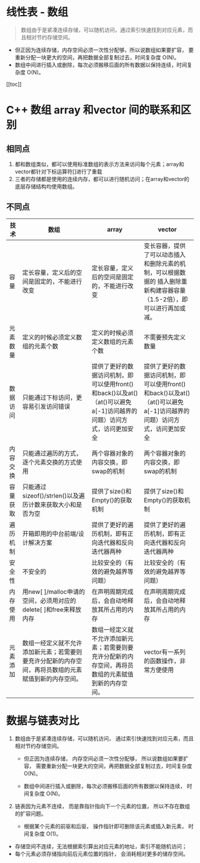 # 线性表 - 数组

> 数组由于是紧凑连续存储，可以随机访问，通过索引快速找到对应元素，而且相对节约存储空间。

* 但正因为连续存储，内存空间必须一次性分配够，所以说数组如果要扩容， 要重新分配一块更大的空间，再把数据全部复制过去，时间复杂度 O(N)。
 * 数组中间进行插入或删除，每次必须搬移后面的所有数据以保持连续，时间复杂度 O(N)。

[[toc]]

# C++ 数组 array 和vector 间的联系和区别

## 相同点

1. 都和数组类似，都可以使用标准数组的表示方法来访问每个元素；array和vector都针对下标运算符[]进行了重载
2. 三者的存储都是使用的连续内存，都可以进行随机访问；在array和vector的底层存储结构均使用数组。

## 不同点

| 技术     | 数组                                                         | array                                                        | vector                                                       |
| -------- | ------------------------------------------------------------ | ------------------------------------------------------------ | ------------------------------------------------------------ |
| 容量     | 定长容量，定义后的空间是固定的，不能进行改变                 | 定长容量，定义后的空间是固定的，不能进行改变                 | 变长容器，提供了可以动态插入和删除元素的机制，可以根据数据的 插入删除重新构建容器容量（1.5-2倍），即可以进行再加或减。 |
| 元素数量 | 定义的时候必须定义数组的元素个数                             | 定义的时候必须定义数组的元素个数                             | 不需要预先定义数量                                           |
| 数据访问 | 只能通过下标访问，更容易引发访问错误                         | 提供了更好的数据访问机制，即可以使用front()和back()以及at()（at()可以避免a[-1]访问越界的问题）访问方式，访问更加安全 | 提供了更好的数据访问机制，即可以使用front()和back()以及at()（at()可以避免a[-1]访问越界的问题）访问方式，访问更加安全 |
| 内容交换 | 只能通过遍历的方式，逐个元素交换的方式使用                   | 两个容器对象的内容交换，即swap的机制                         | 两个容器对象的内容交换，即swap的机制                         |
| 容量获取 | 只能通过sizeof()/strlen()以及遍历计数来获取大小和是否为空    | 提供了size()和Empty()的获取机制                              | 提供了size()和Empty()的获取机制                              |
| 遍历机制 | 开箱即用的中台前端/设计解决方案                              | 提供了更好的遍历机制，即有正向迭代器和反向迭代器两种         | 提供了更好的遍历机制，即有正向迭代器和反向迭代器两种         |
| 安全性   | 不安全的                                                     | 比较安全的（有效的避免越界等问题）                           | 比较安全的（有效的避免越界等问题）                           |
| 内存使用 | 用new[ ]/malloc申请的空间，必须用对应的delete[ ]和free来释放内存 | 在声明周期完成后，会自动地释放其所占用的内存                 | 在声明周期完成后，会自动地释放其所占用的内存                 |
| 元素添加 | 数组一经定义就不允许添加新元素；若需要则要充许分配新的内存空间，再将员数组的元素赋值到新的内存空间。 | 数组一经定义就不允许添加新元素；若需要则要充许分配新的内存空间，再将员数组的元素赋值到新的内存空间。 | vector有一系列的函数操作，非常方便使用                       |

# 数据与链表对比

1. 数组由于是紧凑连续存储，可以随机访问， 通过索引快速找到对应元素，而且相对节约存储空间。

     * 但正因为连续存储， 内存空间必须一次性分配够， 所以说数组如果要扩容， 需要重新分配一块更大的空间，再把数据全部复制过去，时间复杂度 O(N)。

     * 数组中间进行插入或删除，每次必须搬移后面的所有数据以保持连续， 时间复杂度 O(N)。

2. 链表因为元素不连续， 而是靠指针指向下一个元素的位置， 所以不存在数组的扩容问题。
    * 根据某个元素的前驱和后驱， 操作指针即可删除该元素或插入新元素， 时间复杂度 O(1)。
  * 存储空间不连续，无法根据索引算出对应元素的地址，索引不能随机访问；
  * 每个元素必须存储指向前后元素位置的指针， 会消耗相对更多的储存空间。
